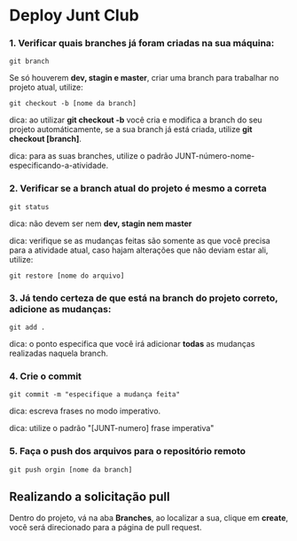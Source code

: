 # Deploy Junt Club

### 1. Verificar quais branches já foram criadas na sua máquina:
~~~ shell
git branch
~~~

Se só houverem **dev, stagin e master**, criar uma branch para trabalhar no projeto atual, utilize:
~~~ shell
git checkout -b [nome da branch]
~~~

dica: ao utilizar **git checkout -b** você cria e modifica a branch do seu projeto automáticamente,
se a sua branch já está criada, utilize **git checkout [branch]**.

dica: para as suas branches, utilize o padrão JUNT-número-nome-especificando-a-atividade.


### 2. Verificar se a branch atual do projeto é mesmo a correta
~~~ shell
git status
~~~ 

dica: não devem ser nem **dev, stagin nem master**

dica: verifique se as mudanças feitas são somente as que você precisa para a atividade atual,
caso hajam alterações que não deviam estar ali, utilize:

~~~ shell
git restore [nome do arquivo]
~~~


### 3. Já tendo certeza de que está na branch do projeto correto, adicione as mudanças:
~~~ shell
git add .
~~~ 

dica: o ponto especifica que você irá adicionar **todas** as mudanças realizadas naquela branch.


### 4. Crie o commit

~~~ shell
git commit -m "especifique a mudança feita"
~~~

dica: escreva frases no modo imperativo.

dica: utilize o padrão "[JUNT-numero] frase imperativa"


### 5. Faça o push dos arquivos para o repositório remoto
~~~ shell
git push orgin [nome da branch]
~~~


## Realizando a solicitação pull

Dentro do projeto, vá na aba **Branches**, ao localizar a sua, clique em **create**, você será 
direcionado para a página de pull request. 

<p align="center">
  <img source="/img/pullrequest.png">
</p>